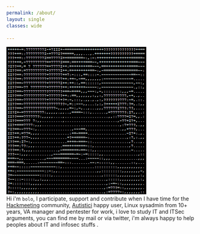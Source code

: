 ```yaml
---
permalink: /about/
layout: single
classes: wide

--- 
```

![](/assets/images/profile.png)<br>
Hi i'm ```bolo```, I participate, support and contribute when I have time for the [Hackmeeting](https://hackmeeting.org) community, [Autistici](https://www.autistici.org) happy user, Linux sysadmin from 10+ years, VA manager and pentester for work, i love to study IT and ITSec arguments, you can find me by mail or via twitter, i'm always happy to help peoples about IT and infosec stuffs .
